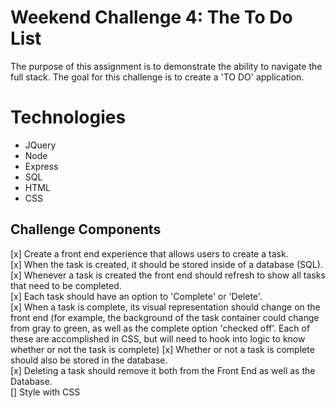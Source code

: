 Weekend Challenge 4: The To Do List
===================================

The purpose of this assignment is to demonstrate the ability to navigate the full stack. The goal for this challenge is to create a 'TO DO' application.

Technologies
============
* JQuery
* Node
* Express
* SQL
* HTML
* CSS

Challenge Components
--------------------
[x] Create a front end experience that allows users to create a task.<br>
[x] When the task is created, it should be stored inside of a database (SQL).<br>
[x] Whenever a task is created the front end should refresh to show all tasks that need to be completed.<br>
[x] Each task should have an option to 'Complete' or 'Delete'.<br>
[x] When a task is complete, its visual representation should change on the front end (for example, the   background of the task container could change from gray to green, as well as the complete option 'checked off'. Each of these are accomplished in CSS, but will need to hook into logic to know whether or not the task is complete)
[x] Whether or not a task is complete should also be stored in the database.<br>
[x] Deleting a task should remove it both from the Front End as well as the Database.<br>
[] Style with CSS<br>

